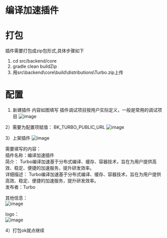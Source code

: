 # 编译加速插件

# 打包

插件需要打包成zip包形式,具体步骤如下


1. cd src/backend/core
2. gradle clean buildZip
3. 用src\backend\core\build\distributions\Turbo.zip上传

# 配置

1) 新建插件
   内容如图填写
   插件调试项目按用户实际定义，一般是常用的调试项目
![image](https://user-images.githubusercontent.com/21979373/130041119-efe9422c-e72d-4871-8693-a0807cb6c2cb.png)




2）需要为配置项赋值：
BK_TURBO_PUBLIC_URL
![image](https://user-images.githubusercontent.com/21979373/130024293-0b9228f3-8210-44f0-b58d-180f9afe6fd4.png)


3）上架插件
![image](https://user-images.githubusercontent.com/21979373/130024593-8ac2ceb2-fffc-4ebf-9d2f-35dbe385486d.png)


需要填写的内容：  
插件名称：编译加速插件  
简介：  Turbo编译加速基于分布式编译、缓存、容器技术，旨在为用户提供高效、稳定、便捷的加速服务，提升研发效率。  
详细描述：  Turbo编译加速基于分布式编译、缓存、容器技术，旨在为用户提供高效、稳定、便捷的加速服务，提升研发效率。  
发布者：Turbo  

其他信息：  
![image](https://user-images.githubusercontent.com/21979373/130024909-0f4c4e3e-1be7-4651-aef3-f768582c635b.png)

logo：  
![image](https://user-images.githubusercontent.com/21979373/130024979-0ca60cc1-dfac-4098-8bde-3e0b97d07b12.png)



4）打包ok就点继续



